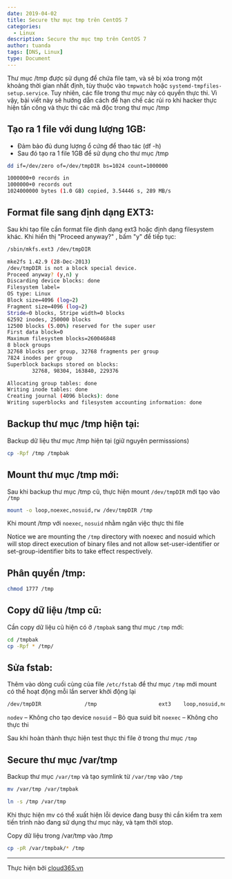 ```yaml
---
date: 2019-04-02
title: Secure thư mục tmp trên CentOS 7
categories:
  - Linux
description: Secure thư mục tmp trên CentOS 7
author: tuanda
tags: [DNS, Linux]
type: Document
---
```


Thư mục /tmp được sử dụng để chứa file tạm, và sẽ bị xóa trong một khoảng thời gian nhất định, tùy thuộc vào `tmpwatch` hoặc `systemd-tmpfiles-setup.service`. Tuy nhiên, các file trong thư mục này có quyền thực thi. Vì vậy, bài viết này sẽ hướng dẫn cách để hạn chế các rủi ro khi hacker thực hiện tấn công và thực thi các mã độc trong thư mục /tmp

## Tạo ra 1 file với dung lượng 1GB:
- Đảm bảo đủ dung lượng ổ cứng để thao tác (df -h)
- Sau đó tạo ra 1 file 1GB để sử dụng cho thư mục /tmp

```sh
dd if=/dev/zero of=/dev/tmpDIR bs=1024 count=1000000

1000000+0 records in
1000000+0 records out
1024000000 bytes (1.0 GB) copied, 3.54446 s, 289 MB/s
```

## Format file sang định dạng EXT3:
Sau khi tạo file cần format file định dạng ext3 hoặc định dạng filesystem khác. Khi hiển thị "Proceed anyway?" , bấm "y" để tiếp tục:

```sh
/sbin/mkfs.ext3 /dev/tmpDIR

mke2fs 1.42.9 (28-Dec-2013)
/dev/tmpDIR is not a block special device.
Proceed anyway? (y,n) y
Discarding device blocks: done                            
Filesystem label=
OS type: Linux
Block size=4096 (log=2)
Fragment size=4096 (log=2)
Stride=0 blocks, Stripe width=0 blocks
62592 inodes, 250000 blocks
12500 blocks (5.00%) reserved for the super user
First data block=0
Maximum filesystem blocks=260046848
8 block groups
32768 blocks per group, 32768 fragments per group
7824 inodes per group
Superblock backups stored on blocks: 
        32768, 98304, 163840, 229376

Allocating group tables: done                            
Writing inode tables: done                            
Creating journal (4096 blocks): done
Writing superblocks and filesystem accounting information: done
```

## Backup thư mục /tmp hiện tại:
Backup dữ liệu thư mục /tmp hiện tại (giữ nguyên permisssions) 

```sh
cp -Rpf /tmp /tmpbak
```

## Mount thư mục /tmp mới: 
Sau khi backup thư mục /tmp cũ, thực hiện mount `/dev/tmpDIR` mới tạo vào `/tmp`

```sh
mount -o loop,noexec,nosuid,rw /dev/tmpDIR /tmp
```

Khi mount /tmp với `noexec`, `nosuid` nhằm ngăn việc thực thi file 

Notice we are mounting the `/tmp` directory with noexec and nosuid which will stop direct execution of binary files and not allow set-user-identifier or set-group-identifier bits to take effect respectively.

## Phân quyền /tmp: 

```sh
chmod 1777 /tmp
```

## Copy dữ liệu /tmp cũ: 
Cần copy dữ liệu cũ hiện có ở `/tmpbak` sang thư mục `/tmp` mới:

```sh
cd /tmpbak
cp -Rpf * /tmp/
```

## Sửa fstab: 

Thêm vào dòng cuối cùng của file `/etc/fstab` để thư mục `/tmp` mới mount có thể hoạt động mỗi lần server khởi động lại

```sh
/dev/tmpDIR              /tmp                    ext3    loop,nosuid,noexec,rw 0 0
```

`nodev` – Không cho tạo device 
`nosuid` – Bỏ qua suid bit
`noexec` – Không cho thực thi 

Sau khi hoàn thành thực hiện test thực thi file ở trong thư mục `/tmp`

## Secure thư mục /var/tmp

Backup thư mục `/var/tmp` và tạo symlink từ `/var/tmp` vào `/tmp`

```sh
mv /var/tmp /var/tmpbak

ln -s /tmp /var/tmp
```

Khi thực hiện mv có thể xuất hiện lỗi device đang busy thì cần kiểm tra xem tiến trình nào đang sử dụng thư mục này, và tạm thời stop.

Copy dữ liệu trong /var/tmp vào /tmp

```sh
cp -pR /var/tmpbak/* /tmp
```


---
Thực hiện bởi <a href="https://cloud365.vn/" target="_blank">cloud365.vn</a>